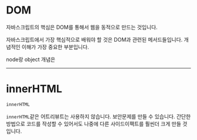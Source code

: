 # DOM

자바스크립트의 핵심은 DOM를 통해서 웹을 동적으로 만드는 것입니다.

자바스크립트에서 가장 핵심적으로 배워야 할 것은 DOM과 관련된 메서드들입니다. 개념적인 이해가 가장 중요한 부분입니다.

node랑 object 개념은 

---

# innerHTML
```JavaScript
innerHTML
```

`innerHTML`같은 어트리뷰트는 사용하지 않습니다. 보안문제를 만들 수 있습니다. 간단한 방법으로 코드를 작성할 수 있어서도 나중에 다른 사이드이팩트를 훨씬더 크게 만들 것입니다.

